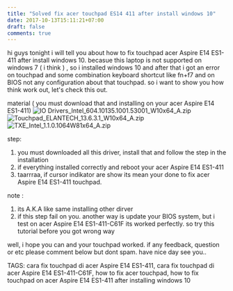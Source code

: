 ```yaml
---
title: "Solved fix acer touchpad ES14 411 after install windows 10"
date: 2017-10-13T15:11:21+07:00
draft: false
comments: true
---
```


hi guys tonight i will tell you about how to fix touchpad acer Aspire E14 ES1-411 after install windows 10. becasue this laptop is not supported on windows 7 ( i think ) , so i installed windows 10 and after that i got an  error on touchpad and some combination keyboard shortcut like fn+f7 and on BIOS not any configuration about that touchpad. so i want to show you how think work out, let's check this out.

material ( you must download that and installing on your  acer Aspire E14 ES1-411)
![IO Drivers_Intel_604.10135.1001.53001_W10x64_A.zip](j.gs/9ZhE)
![Touchpad_ELANTECH_13.6.3.1_W10x64_A.zip](j.gs/9ZhL)
![TXE_Intel_1.1.0.1064W81x64_A.zip](j.gs/9ZhQ)

step:
1. you must downloaded all this driver, install that and follow the step in the installation
2. if everything installed correctly and reboot your acer Aspire E14 ES1-411
3. taarrraa, if cursor indikator are show its mean your done to fix  acer Aspire E14 ES1-411 touchpad.

note :
1. its A.K.A like same installing other dirver
2. if this step fail on you. another way is update your BIOS system, but i test on  acer Aspire E14 ES1-411-C61F its worked perfectly. so try this tutorial before you got wrong way

well, i hope you can and your touchpad worked. if any feedback, question or etc please comment below but dont spam. have nice day see you..


TAGS:
cara fix touchpad di  acer Aspire E14 ES1-411, cara fix touchpad di  acer Aspire E14 ES1-411-C61F, how to fix acer touchpad, how to fix touchpad on  acer Aspire E14 ES1-411 after installing windows 10 
